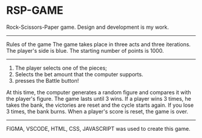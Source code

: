 # RSP-GAME

Rock-Scissors-Paper game. Design and development is my work.
____________________________________________________________

Rules of the game
The game takes place in three acts and three iterations.
The player's side is blue.
The starting number of points is 1000.
____________________________________________________________

1) The player selects one of the pieces;
2) Selects the bet amount that the computer supports.
3) presses the Battle button!

At this time, the computer generates a random figure and compares it with the player's figure. The game lasts until 3 wins.
If a player wins 3 times, he takes the bank, the victories are reset and the cycle starts again.
If you lose 3 times, the bank burns. When a player's score is reset, the game is over.
____________________________________________________________

FIGMA, VSCODE, HTML, CSS, JAVASCRIPT was used to create this game.
